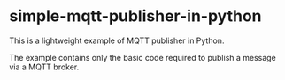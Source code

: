# simple-mqtt-publisher-in-python

This is a lightweight example of MQTT publisher in Python.

The example contains only the basic code required to publish a message
 via a MQTT broker.
